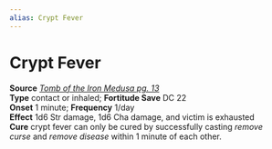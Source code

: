 ```yaml
---
alias: Crypt Fever
---
```


# Crypt Fever

**Source** [_Tomb of the Iron Medusa pg. 13_](http://paizo.com/store/games/roleplayingGames/p/pathfinderRPG/paizo/pathfinderModules/v5748btpy8j5y)  
**Type** contact or inhaled; **Fortitude Save** DC 22  
**Onset** 1 minute; **Frequency** 1/day  
**Effect** 1d6 Str damage, 1d6 Cha damage, and victim is exhausted  
**Cure** crypt fever can only be cured by successfully casting _remove curse_ and _remove disease_ within 1 minute of each other.
